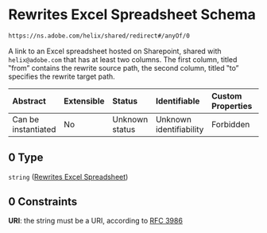 # Rewrites Excel Spreadsheet Schema

```txt
https://ns.adobe.com/helix/shared/redirect#/anyOf/0
```

A link to an Excel spreadsheet hosted on Sharepoint, shared with `helix@adobe.com` that has at least two columns. The first column, titled ‟from” contains the rewrite source path, the second column, titled ‟to” specifies the rewrite target path.

| Abstract            | Extensible | Status         | Identifiable            | Custom Properties | Additional Properties | Access Restrictions | Defined In                                                           |
| :------------------ | :--------- | :------------- | :---------------------- | :---------------- | :-------------------- | :------------------ | :------------------------------------------------------------------- |
| Can be instantiated | No         | Unknown status | Unknown identifiability | Forbidden         | Allowed               | none                | [redirect.schema.json*](redirect.schema.json "open original schema") |

## 0 Type

`string` ([Rewrites Excel Spreadsheet](redirect-anyof-rewrites-excel-spreadsheet.md))

## 0 Constraints

**URI**: the string must be a URI, according to [RFC 3986](https://tools.ietf.org/html/rfc3986 "check the specification")
